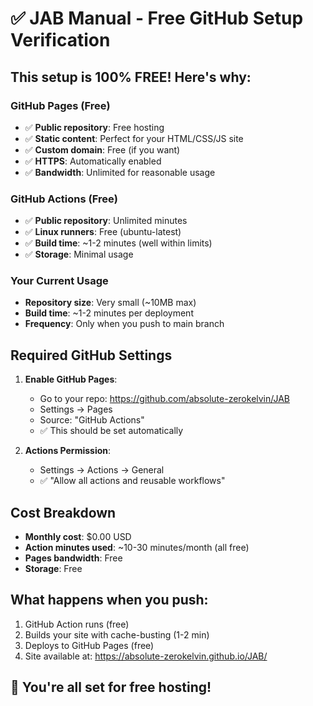 # ✅ JAB Manual - Free GitHub Setup Verification

## This setup is 100% FREE! Here's why:

### GitHub Pages (Free)
- ✅ **Public repository**: Free hosting
- ✅ **Static content**: Perfect for your HTML/CSS/JS site
- ✅ **Custom domain**: Free (if you want)
- ✅ **HTTPS**: Automatically enabled
- ✅ **Bandwidth**: Unlimited for reasonable usage

### GitHub Actions (Free)
- ✅ **Public repository**: Unlimited minutes
- ✅ **Linux runners**: Free (ubuntu-latest)
- ✅ **Build time**: ~1-2 minutes (well within limits)
- ✅ **Storage**: Minimal usage

### Your Current Usage
- **Repository size**: Very small (~10MB max)
- **Build time**: ~1-2 minutes per deployment
- **Frequency**: Only when you push to main branch

## Required GitHub Settings

1. **Enable GitHub Pages**:
   - Go to your repo: https://github.com/absolute-zerokelvin/JAB
   - Settings → Pages
   - Source: "GitHub Actions"
   - ✅ This should be set automatically

2. **Actions Permission**:
   - Settings → Actions → General
   - ✅ "Allow all actions and reusable workflows"

## Cost Breakdown
- **Monthly cost**: $0.00 USD
- **Action minutes used**: ~10-30 minutes/month (all free)
- **Pages bandwidth**: Free
- **Storage**: Free

## What happens when you push:
1. GitHub Action runs (free)
2. Builds your site with cache-busting (1-2 min)
3. Deploys to GitHub Pages (free)
4. Site available at: https://absolute-zerokelvin.github.io/JAB/

## 🎉 You're all set for free hosting!
